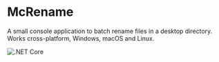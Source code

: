 # McRename

A small console application to batch rename files in a desktop directory.\
Works cross-platform, Windows, macOS and Linux.

![.NET Core](https://github.com/Nuss9/McRename/workflows/.NET%20Core/badge.svg?branch=master&event=push)
